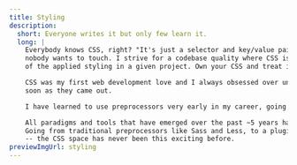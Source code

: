 ```yaml
---
title: Styling
description:
  short: Everyone writes it but only few learn it.
  long: |
    Everybody knows CSS, right? "It's just a selector and key/value pairs" I hear you say. Right up until that grid-layout becomes an unhinged mess that
    nobody wants to touch. I strive for a codebase quality where CSS is not reduced to an append-only language because nobody understands or can keep track
    of the applied styling in a given project. Own your CSS and treat it like the first-class citizen it deserves to be.

    CSS was my first web development love and I always obsessed over understanding the intricacies of layout algorithms and using bleeding edge features as 
    soon as they came out.

    I have learned to use preprocessors very early in my career, going even as far as prototyping my own preprocessor to get a feel of the complexity behind it.

    All paradigms and tools that have emerged over the past ~5 years have landed in one or more of my projects, in search of the perfect one to rule them all. 
    Going from traditional preprocessors like Sass and Less, to a plugin-based system using PostCSS and finally the rise of atomic CSS with tools like Tailwind
    -- the CSS space has never been this exciting before.
previewImgUrl: styling
---
```

